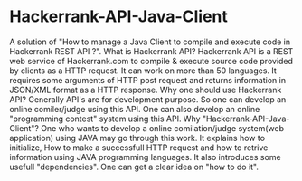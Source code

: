 # Hackerrank-API-Java-Client
A solution of "How to manage a Java Client to compile and execute code in Hackerrank REST API ?".
What is Hackerrank API?
Hackerrank API is a REST web service of Hackerrank.com to compile & execute source code provided by clients as a HTTP request. It can work on more than 50 languages. It requires some arguments of HTTP post request and returns information in JSON/XML format as a HTTP response.
Why one should use Hackerrank API?
Generally API's are for development purpose. So one can develop an online comiler/judge using this API. One can also develop an online "programming contest" system using this API.
Why "Hackerrank-API-Java-Client"?
One who wants to develop a online comilation/judge system(web application) using JAVA may go through this work. It explains how to initialize, How to make a successfull HTTP request and how to retrive information using JAVA programming languages. It also introduces some usefull "dependencies". One can get a clear idea on "how to do it".
